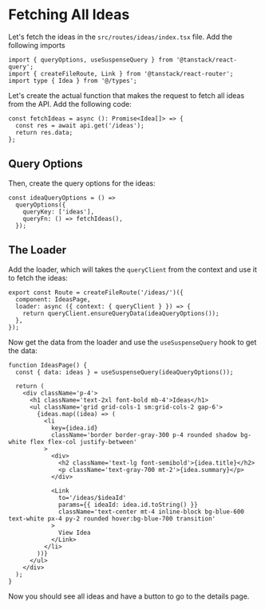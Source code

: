 # Fetching All Ideas

Let's fetch the ideas in the `src/routes/ideas/index.tsx` file. Add the following imports

```tsx
import { queryOptions, useSuspenseQuery } from '@tanstack/react-query';
import { createFileRoute, Link } from '@tanstack/react-router';
import type { Idea } from '@/types';
```

Let's create the actual function that makes the request to fetch all ideas from the API. Add the following code:

```tsx
const fetchIdeas = async (): Promise<Idea[]> => {
  const res = await api.get('/ideas');
  return res.data;
};
```

## Query Options

Then, create the query options for the ideas:

```tsx
const ideaQueryOptions = () =>
  queryOptions({
    queryKey: ['ideas'],
    queryFn: () => fetchIdeas(),
  });
```

## The Loader

Add the loader, which will takes the `queryClient` from the context and use it to fetch the ideas:

```tsx
export const Route = createFileRoute('/ideas/')({
  component: IdeasPage,
  loader: async ({ context: { queryClient } }) => {
    return queryClient.ensureQueryData(ideaQueryOptions());
  },
});
```

Now get the data from the loader and use the `useSuspenseQuery` hook to get the data:

```tsx
function IdeasPage() {
  const { data: ideas } = useSuspenseQuery(ideaQueryOptions());

  return (
    <div className='p-4'>
      <h1 className='text-2xl font-bold mb-4'>Ideas</h1>
      <ul className='grid grid-cols-1 sm:grid-cols-2 gap-6'>
        {ideas.map((idea) => (
          <li
            key={idea.id}
            className='border border-gray-300 p-4 rounded shadow bg-white flex flex-col justify-between'
          >
            <div>
              <h2 className='text-lg font-semibold'>{idea.title}</h2>
              <p className='text-gray-700 mt-2'>{idea.summary}</p>
            </div>

            <Link
              to='/ideas/$ideaId'
              params={{ ideaId: idea.id.toString() }}
              className='text-center mt-4 inline-block bg-blue-600 text-white px-4 py-2 rounded hover:bg-blue-700 transition'
            >
              View Idea
            </Link>
          </li>
        ))}
      </ul>
    </div>
  );
}
```

Now you should see all ideas and have a button to go to the details page.
